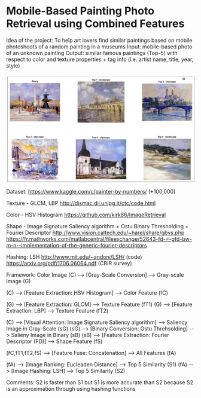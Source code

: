 # Mobile-Based Painting Photo Retrieval using Combined Features
Idea of the project: To help art lovers find similar paintings based on mobile photoshoots of a random painting in a museums
Input: mobile-based photo of an unknown painting
Output: similar famous paintings (Top-5) with respect to color and texture properties + tag info (i.e. artist name, title, year, style)

![Screenshot](mobile_painting.png)

Dataset: https://www.kaggle.com/c/painter-by-numbers/ (+100,000)

Texture - GLCM, LBP
http://dismac.dii.unipg.it/ctc/code.html

Color - HSV Histogram
https://github.com/kirk86/ImageRetrieval

Shape - Image Signature Saliency algorithm + Ostu Binary Thresholding + Fourier Descriptor
http://www.vision.caltech.edu/~harel/share/gbvs.php
https://fr.mathworks.com/matlabcentral/fileexchange/52643-fd-=-gfd-bw-m-n--implementation-of-the-generic-fourier-descriptors

Hashing: LSH
http://www.mit.edu/~andoni/LSH/ (code)
https://arxiv.org/pdf/1706.06064.pdf (CBIR survey)



Framework:
Color Image (C) --> [Gray-Scale Conversion] --> Gray-scale Image (G)

(C) --> [Feature Extraction: HSV Histogram] --> Color Feature (fC)

(G) --> [Feature Extraction: GLCM] --> Texture Feature (fT1)
(G) --> [Feature Extraction: LBP] --> Texture Feature (fT2)

(C) --> [Visual Attention: Image Signature Saliency algorithm] --> Saliency Image in Gray-Scale (sG)
(sG) --> [Binary Conversion: Ostu Threhsolding] --> Salieny Image in Binary (sB)
(sB) --> [Feature Extraction: Fourier Descriptor (FD)] --> Shape Feature (fS)

(fC,fT1,fT2,fS) --> [Feature Fuse: Concatenation] --> All Features (fA)

(fA) --> [Image Ranking: Eucleaden Distance] --> Top 5 Similarity (S1)
(fA) --> [Image Hashing: LSH] --> Top 5 Similarity (S2)

Comments: S2 is faster than S1 but S1 is more accurate than S2 because S2 is an approximation through using hashing functions
